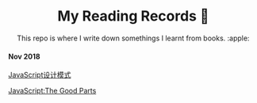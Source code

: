 <div align="center">
  <h1 style="border:0">My Reading Records 📖</h1>
  This repo is where I write down somethings I learnt from books. :apple:
</div>

#### Nov 2018

[JavaScript设计模式](https://github.com/RogerZZZZZ/reading-plan/tree/master/Javascript%E8%AE%BE%E8%AE%A1%E6%A8%A1%E5%BC%8F)

[JavaScript:The Good Parts]()
